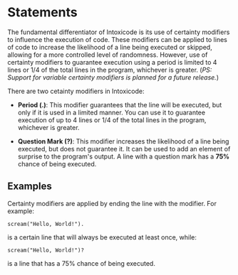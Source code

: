 # Statements
The fundamental differentiator of Intoxicode is its use of certainty modifiers to influence the execution of code. These modifiers can be applied to lines of code to increase the likelihood of a line being executed or skipped, allowing for a more controlled level of randomness. However, use of certainty modifiers to guarantee execution using a period is limited to 4 lines or 1/4 of the total lines in the program, whichever is greater. (*PS: Support for variable certainty modifiers is planned for a future release.*)

There are two cetainty modifiers in Intoxicode:
- **Period (.)**: This modifier guarantees that the line will be executed, but only if it is used in a limited manner. You can use it to guarantee execution of up to 4 lines or 1/4 of the total lines in the program, whichever is greater.

- **Question Mark (?)**: This modifier increases the likelihood of a line being executed, but does not guarantee it. It can be used to add an element of surprise to the program's output. A line with a question mark has a **75%** chance of being executed.

## Examples
Certainty modifiers are applied by ending the line with the modifier. For example:

```intox
scream("Hello, World!").
```
is a certain line that will always be executed at least once, while:

```intox
scream("Hello, World!")?
```
is a line that has a 75% chance of being executed.
